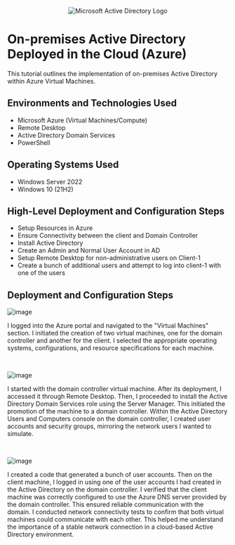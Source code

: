 <p align="center">
<img src="https://i.imgur.com/pU5A58S.png" alt="Microsoft Active Directory Logo"/>
</p>

<h1>On-premises Active Directory Deployed in the Cloud (Azure)</h1>
This tutorial outlines the implementation of on-premises Active Directory within Azure Virtual Machines.<br />


<h2>Environments and Technologies Used</h2>

- Microsoft Azure (Virtual Machines/Compute)
- Remote Desktop
- Active Directory Domain Services
- PowerShell

<h2>Operating Systems Used </h2>

- Windows Server 2022
- Windows 10 (21H2)

<h2>High-Level Deployment and Configuration Steps</h2>

- Setup Resources in Azure
- Ensure Connectivity between the client and Domain Controller
- Install Active Directory
- Create an Admin and Normal User Account in AD
- Setup Remote Desktop for non-administrative users on Client-1
- Create a bunch of additional users and attempt to log into client-1 with one of the users

<h2>Deployment and Configuration Steps</h2>


![image](https://github.com/mkpene/configure-ad/assets/142267681/149eea87-97ef-437a-881e-9ee5015a66ff)

<p>
I logged into the Azure portal and navigated to the "Virtual Machines" section. I initiated the creation of two virtual machines, one for the domain controller and another for the client. I selected the appropriate operating systems, configurations, and resource specifications for each machine.
</p>
<br />


![image](https://github.com/mkpene/configure-ad/assets/142267681/1c6ec953-0e58-4b53-ab7e-8317df4cfde0)

<p>
I started with the domain controller virtual machine. After its deployment, I accessed it through Remote Desktop. Then, I proceeded to install the Active Directory Domain Services role using the Server Manager. This initiated the promotion of the machine to a domain controller. Within the Active Directory Users and Computers console on the domain controller, I created user accounts and security groups, mirroring the network users I wanted to simulate.
</p>
<br />


![image](https://github.com/mkpene/configure-ad/assets/142267681/c1d228d9-f159-4281-a609-45e9a8c33fa9)

<p>
I created a code that generated a bunch of user accounts. Then on the client machine, I logged in using one of the user accounts I had created in the Active Directory on the domain controller. I verified that the client machine was correctly configured to use the Azure DNS server provided by the domain controller. This ensured reliable communication with the domain. I conducted network connectivity tests to confirm that both virtual machines could communicate with each other. This helped me understand the importance of a stable network connection in a cloud-based Active Directory environment.
</p>
<br />
